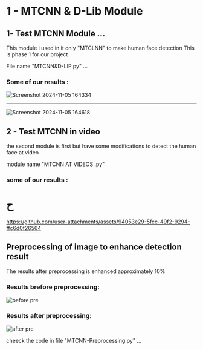 # 1 - MTCNN & D-Lib Module

## 1- Test MTCNN Module ...
This module i used in it only "MTCLNN" to make human face detection 
This is phase 1 for our project

File name "MTCNN&D-LIP.py" ... 

### Some of our results : 
![Screenshot 2024-11-05 164334](https://github.com/user-attachments/assets/23213c85-08c8-4dbd-be79-056ea518b050)

----

![Screenshot 2024-11-05 164618](https://github.com/user-attachments/assets/40b50d0a-6a75-4203-ab12-654aa73139f8)


## 2 - Test MTCNN in video 

the second module is first but have some modifications to detect the human face at video 

module name "MTCNN AT VIDEOS .py"

### some of our results : 
# ح

https://github.com/user-attachments/assets/94053e29-5fcc-49f2-9294-ffc6d0f26564



## Preprocessing of image to enhance detection result 

The results after preprocessing is enhanced approximately 10% 

### Results brefore preprocessing:

![before pre](https://github.com/user-attachments/assets/5628c9f5-075d-4def-8673-e66a5da829ed)

### Results after preprocessing:

![after pre](https://github.com/user-attachments/assets/2ae40396-b4b4-4b01-9312-1f23c25ca830)

cheeck the code in file "MTCNN-Preprocessing.py" ... 
